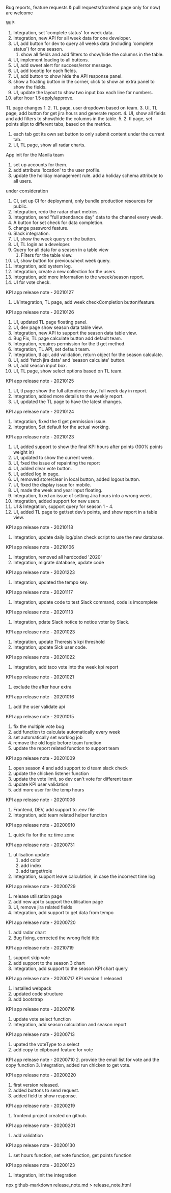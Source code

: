 Bug reports, feature requests & pull requests(frontend page only for now) are welcome

WIP:
1. Integration, set 'complete status' for week data.
8. Integration, new API for all week data for one developer.
11. UI, add button for dev to query all weeks data (including 'complete status') for one season.
    1.  show all fields and add filters to show/hide the columns in the table.
12. UI, implement loading to all buttons.
13. UI, add sweet alert for success/error message.
14. UI, add tooptip for each fields.
15. UI, add button to show hide the API response panel.
   1. show a floating button in the corner, click to show an extra panel to show the fields.
16. UI, update the layout to show two input box each line for numbers.
17. after hour 1.5 apply/approve.
    

TL page changes
1. 
2. TL page, user dropdown based on team.
3. UI, TL page, add button for get jira hours and generate report.
4. UI, show all fields and add filters to show/hide the columns in the table.
5. 2. tl page, set points slipt to different tabs, based on the metrics.
   1. each tab got its own set button to only submit content under the current tab.
6. UI, TL page, show all radar charts.

App init for the Manila team
1. set up accounts for them.
2. add attribute 'location' to the user profile.
3. update the holiday management rule. add a holiday schema attribute to all users.

under consideration
1. CI, set up CI for deployment, only bundle production resources for public.
2. Integration, redo the radar chart metrics.
3. Integration, send "full attendance day" data to the channel every week.
4. A button for set check for data completion.
5. change password feature.
6. Slack integration.
7. UI, show the week query on the button.
8. UI, TL login as a developer.
9.  Query for all data for  a season in a table view
    1. Filters for the table view.
10. UI, show button for previous/next week query.
11. Integration, add system log.
12. Integration, create a new collection for the users.
13. Integration, add more information to the weeek/season report.
14. UI for vote check.

KPI app release note - 20210127
1. UI/Integration, TL page, add week checkCompletion button/feature.


KPI app release note - 20210126
1. UI, updated TL page floating panel.
2. UI, dev page show season data table view.
3. Integration, new API to support the season data table view.
4. Bug Fix, TL page calculate button add default team.
5. Integration, requires permission for the tl get method.
6. Integration, TL API, set default team.
7. Integration, tl api, add validation, return object for the season calculate.
8. UI, add 'fetch jira data' and 'season calculate' button.
9. UI, add season input box.
10. UI, TL page, show select options based on TL team.

KPI app release note - 20210125
1. UI, tl page show the full attendence day, full week day in report.
2. Integration, added more details to the weekly report.
3. UI, updated the TL page to have the latest changes.

KPI app release note - 20210124

1. Integration, fixed the tl get permission issue.
2. Integration, Set default for the actual working.

KPI app release note - 20210123
1. UI, added support to show the final KPI hours after points (100% points weight in)
2. UI, updated to show the current week.
3. UI, fxed the issue of repainting the report
4. UI, added clear vote button.
5. UI, added log in page.
6. UI, removed store/clear in local button, added logout button.
7. UI, fixed the display issue for mobile.
8. UI, made the week and year input floating.
10. Integration, fixed an issue of setting Jira hours into a wrong week.
11. Integration, added support for new users.
12. UI & Integration, support query for season 1 - 4.
13. UI, added TL page to get/set dev’s points, and show report in a table view. 

KPI app release note - 20210118
1. Integration, update daily log/plan check script to use the new database.

KPI app release note - 20210106
1. Integration, removed all hardcoded '2020'
2. Integration, migrate database, update code

KPI app release note - 20201223
1. Integration, updated the tempo key.

KPI app release note - 20201117
1. Integration, update code to test Slack command, code is imcomplete

KPI app release note - 20201113
1. Integration, pdate Slack notice to notice voter by Slack.

KPI app release note - 20201023
1. Integration, update Theresis's kpi threshold
2. Integration, update Slck user code.

KPI app release note - 20201022
1. Integration, add taco vote into the week kpi report

KPI app release note - 20201021
1. exclude the after hour extra

KPI app release note - 20201016
1. add the user validate api

KPI app release note - 20201015
1. fix the multiple vote bug
2. add function to calculate automatically every week
3. set automatically set worklog job
4. remove the old logic before team function
5. update the report related function to support team

KPI app release note - 20201009
1. open season 4 and add support to d team slack check
2. update the chicken listener function
3. update the vote limit, so dev can't vote for different team
4. update KPI user validation
5. add more user for the temp hours

KPI app release note - 20201006
1. Frontend, DEV, add support to .env file
2. Integration, add team related helper function

KPI app release note - 20200910
1. quick fix for the nz time zone

KPI app release note - 20200731
1. utilisation update
   1. add color
   2. add index
   3. add target/role
2. Integration, support leave calculation, in case the incorrect time log

KPI app release note - 20200729
1. release utilisation page
2. add new api to support the utilisation page
3. UI, remove jira related fields
4. Integration, add support to get data from tempo

KPI app release note - 20200720
1. add radar chart
2. Bug fixing, corrected the wrong field title

KPI app release note - 20210719
1. support skip vote
2. add support to the season 3 chart
3. Integration, add support to the season KPI chart query


KPI app release note - 20200717  KPI version 1 released
1. installed webpack
2. updated code structure
3. add bootstrap

KPI app release note - 20200716
1. update vote select function
2. Integration, add season calculation and season report


KPI app release note - 20200713
1. upated the voteType to a select
2. add copy to cilpboard feature for vote

KPI app release note - 20200710
2. provide the email list for vote and the copy function
3. Integration, added run chicken to get vote.


KPI app release note - 20200220
1. first version released.
2. added buttons to send request.
3. added field to show response.


KPI app release note - 20200219
1. frontend project created on github.

KPI app release note - 20200201
1. add validation

KPI app release note - 20200130
1. set hours function, set vote function, get points function


KPI app release note - 20200123
1. Integration, init the integration


npx github-markdown release_note.md > release_note.html